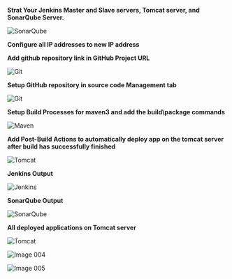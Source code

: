 **Strat Your Jenkins Master and Slave servers, Tomcat server, and SonarQube Server.**

![SonarQube](https://user-images.githubusercontent.com/37663573/73570244-03c11980-443a-11ea-8313-c36a425c360a.png)

**Configure all IP addresses to new IP address**

**Add github repository link in GitHub Project URL**

![Git](https://user-images.githubusercontent.com/37663573/73570282-189dad00-443a-11ea-9cd0-98e2f2cb7eba.png)

**Setup GitHub repository in source code Management tab**

![Git](https://user-images.githubusercontent.com/37663573/73570303-25220580-443a-11ea-9b44-75ec98b8c2d4.png)

**Setup Build Processes for maven3 and add the build\package commands**

![Maven](https://user-images.githubusercontent.com/37663573/73570334-34a14e80-443a-11ea-8c9c-c54a61599c95.png)

**Add Post-Build Actions to automatically deploy app on the tomcat server after build has successfully finished**

![Tomcat](https://user-images.githubusercontent.com/37663573/73570358-41be3d80-443a-11ea-990e-061b8b986e29.png)

**Jenkins Output**

![Jenkins](https://user-images.githubusercontent.com/37663573/73570388-50a4f000-443a-11ea-9f19-973232e5e00c.png)

**SonarQube Output**

![SonarQube](https://user-images.githubusercontent.com/37663573/73570428-5b5f8500-443a-11ea-9f77-1b02eb483ced.png)

**All deployed applications on Tomcat server**

![Tomcat](https://user-images.githubusercontent.com/37663573/73570468-67e3dd80-443a-11ea-8396-1e6c5126e89f.png)

![Image 004](https://user-images.githubusercontent.com/37663573/73902105-c1953f00-4862-11ea-8a5c-6486bc0689ec.png)

![Image 005](https://user-images.githubusercontent.com/37663573/73902109-c2c66c00-4862-11ea-8931-0ea44648f00a.png)
